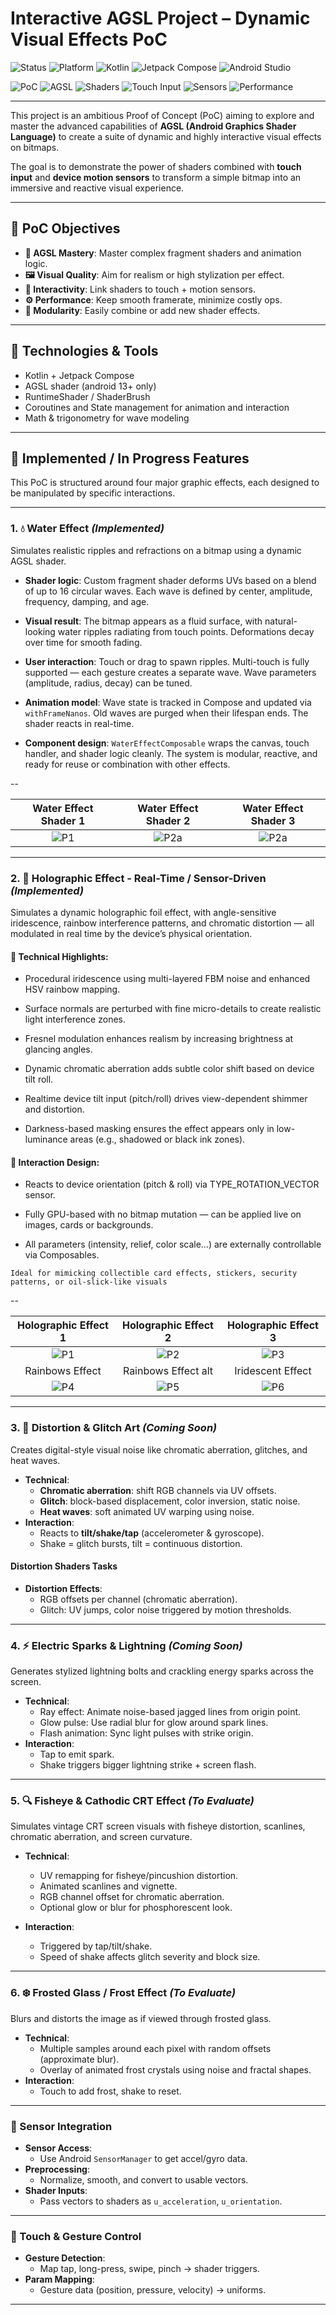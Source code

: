 #  Interactive AGSL Project – Dynamic Visual Effects PoC


![Status](https://img.shields.io/badge/status-WIP-red)
![Platform](https://img.shields.io/badge/platform-Android-green?logo=android)
![Kotlin](https://img.shields.io/badge/Kotlin-7F52FF?logo=kotlin&logoColor=white)
![Jetpack Compose](https://img.shields.io/badge/Jetpack%20Compose-4285F4?logo=android&logoColor=white)
![Android Studio](https://img.shields.io/badge/Android%20Studio-3DDC84?logo=androidstudio&logoColor=white)


![PoC](https://img.shields.io/badge/type-PoC-blueviolet)
![AGSL](https://img.shields.io/badge/AGSL-enabled-0D47A1?logo=opengl&logoColor=white)
![Shaders](https://img.shields.io/badge/fragment%20shaders-dynamic-673AB7)
![Touch Input](https://img.shields.io/badge/input-touch-orange)
![Sensors](https://img.shields.io/badge/sensors-accelerometer%20%7C%20gyroscope-yellowgreen)
![Performance](https://img.shields.io/badge/optimized-for%20realtime-blue)

---

This project is an ambitious Proof of Concept (PoC) aiming to explore and master the advanced capabilities of **AGSL (Android Graphics Shader Language)** to create a suite of dynamic and highly interactive visual effects on bitmaps.

The goal is to demonstrate the power of shaders combined with **touch input** and **device motion sensors** to transform a simple bitmap into an immersive and reactive visual experience.

---

## 🎯 PoC Objectives

- **🧠 AGSL Mastery**: Master complex fragment shaders and animation logic.
- **🖼️ Visual Quality**: Aim for realism or high stylization per effect.
- **🧩 Interactivity**: Link shaders to touch + motion sensors.
- **⚙️ Performance**: Keep smooth framerate, minimize costly ops.
- **🔧 Modularity**: Easily combine or add new shader effects.

---

## 🔧 Technologies & Tools

- Kotlin + Jetpack Compose  
- AGSL shader (android 13+ only)
- RuntimeShader / ShaderBrush
- Coroutines and State management for animation and interaction  
- Math & trigonometry for wave modeling  

---

## 🚀 Implemented / In Progress Features

This PoC is structured around four major graphic effects, each designed to be manipulated by specific interactions.

---

### 1. 💧 Water Effect *(Implemented)*

Simulates realistic ripples and refractions on a bitmap using a dynamic AGSL shader.

- **Shader logic**: Custom fragment shader deforms UVs based on a blend of up to 16 circular waves. Each wave is defined by center, amplitude, frequency, damping, and age.
  
- **Visual result**: The bitmap appears as a fluid surface, with natural-looking water ripples radiating from touch points. Deformations decay over time for smooth fading.
  
- **User interaction**: Touch or drag to spawn ripples. Multi-touch is fully supported — each gesture creates a separate wave. Wave parameters (amplitude, radius, decay) can be tuned.
  
- **Animation model**: Wave state is tracked in Compose and updated via `withFrameNanos`. Old waves are purged when their lifespan ends. The shader reacts in real-time.
  
- **Component design**: `WaterEffectComposable` wraps the canvas, touch handler, and shader logic cleanly. The system is modular, reactive, and ready for reuse or combination with other effects.

--

| Water Effect Shader 1 | Water Effect Shader 2 | Water Effect Shader 3 | 
|:---:|:---:|:---:|
| ![P1](screenshots/water1.gif) | ![P2a](screenshots/water2.gif) |  ![P2a](screenshots/water3.gif) |


---

### 2. 🌈 Holographic Effect - Real-Time / Sensor-Driven *(Implemented)*

Simulates a dynamic holographic foil effect, with angle-sensitive iridescence, rainbow interference patterns, and chromatic distortion — all modulated in real time by the device’s physical orientation.

#### 🧪 Technical Highlights:

 - Procedural iridescence using multi-layered FBM noise and enhanced HSV rainbow mapping.

 - Surface normals are perturbed with fine micro-details to create realistic light interference zones.

 - Fresnel modulation enhances realism by increasing brightness at glancing angles.

 - Dynamic chromatic aberration adds subtle color shift based on device tilt roll.

 - Realtime device tilt input (pitch/roll) drives view-dependent shimmer and distortion.

 - Darkness-based masking ensures the effect appears only in low-luminance areas (e.g., shadowed or black ink zones).


#### 🧠 Interaction Design:

 - Reacts to device orientation (pitch & roll) via TYPE_ROTATION_VECTOR sensor.

 - Fully GPU-based with no bitmap mutation — can be applied live on images, cards or backgrounds.

 - All parameters (intensity, relief, color scale…) are externally controllable via Composables.

`Ideal for mimicking collectible card effects, stickers, security patterns, or oil-slick-like visuals`

--

| Holographic Effect 1 | Holographic Effect 2 | Holographic Effect 3 | 
|:---:|:---:|:---:|
| ![P1](screenshots/holo3.gif) | ![P2](screenshots/holo1.gif) |  ![P3](screenshots/holo2.gif) |
| Rainbows Effect | Rainbows Effect alt | Iridescent Effect | 
| ![P4](screenshots/holo4.gif) | ![P5](screenshots/holo5.gif) |  ![P6](screenshots/holo6.gif) |


---


### 3. 💾 Distortion & Glitch Art *(Coming Soon)*

Creates digital-style visual noise like chromatic aberration, glitches, and heat waves.

- **Technical**:
  - **Chromatic aberration**: shift RGB channels via UV offsets.
  - **Glitch**: block-based displacement, color inversion, static noise.
  - **Heat waves**: soft animated UV warping using noise.
- **Interaction**:
  - Reacts to **tilt/shake/tap** (accelerometer & gyroscope).
  - Shake = glitch bursts, tilt = continuous distortion.
 
#### Distortion Shaders Tasks

- **Distortion Effects**:
  - RGB offsets per channel (chromatic aberration).
  - Glitch: UV jumps, color noise triggered by motion thresholds.


---

### 4. ⚡ Electric Sparks & Lightning *(Coming Soon)*

Generates stylized lightning bolts and crackling energy sparks across the screen.

- **Technical**:
  - Ray effect: Animate noise-based jagged lines from origin point.
  - Glow pulse: Use radial blur for glow around spark lines.
  - Flash animation: Sync light pulses with strike origin.
- **Interaction**:
  - Tap to emit spark.
  - Shake triggers bigger lightning strike + screen flash.

---

### 5. 🔍 Fisheye & Cathodic CRT Effect *(To Evaluate)*

Simulates vintage CRT screen visuals with fisheye distortion, scanlines, chromatic aberration, and screen curvature.

- **Technical**:  
  - UV remapping for fisheye/pincushion distortion.  
  - Animated scanlines and vignette.  
  - RGB channel offset for chromatic aberration.  
  - Optional glow or blur for phosphorescent look.

- **Interaction**:  
  - Triggered by tap/tilt/shake.
  - Speed of shake affects glitch severity and block size.

---

### 6. ❄️ Frosted Glass / Frost Effect *(To Evaluate)*

Blurs and distorts the image as if viewed through frosted glass.

- **Technical**:
  - Multiple samples around each pixel with random offsets (approximate blur).
  - Overlay of animated frost crystals using noise and fractal shapes.
- **Interaction**:
  - Touch to add frost, shake to reset.

---

### 📱 Sensor Integration

- **Sensor Access**:
  - Use Android `SensorManager` to get accel/gyro data.
- **Preprocessing**:
  - Normalize, smooth, and convert to usable vectors.
- **Shader Inputs**:
  - Pass vectors to shaders as `u_acceleration`, `u_orientation`.

---

### 🧠 Touch & Gesture Control

- **Gesture Detection**:
  - Map tap, long-press, swipe, pinch → shader triggers.
- **Param Mapping**:
  - Gesture data (position, pressure, velocity) → uniforms.

---




